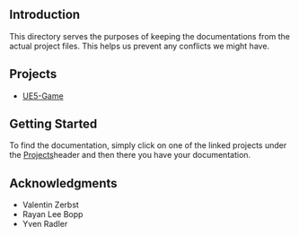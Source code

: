 ## Introduction
This directory serves the purposes of keeping the documentations from the actual project files. This helps us prevent any conflicts we might have.

## Projects
- [UE5-Game](https://github.com/CastouloLee/CheatRepo-Projects/tree/main/UE5Game)

## Getting Started
To find the documentation, simply click on one of the linked projects under the [Projects](#projects)header and then there you have your documentation.

## Acknowledgments
- Valentin Zerbst
- Rayan Lee Bopp
- Yven Radler